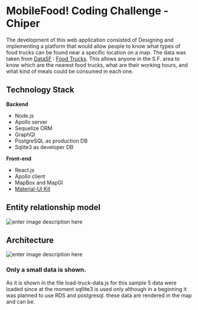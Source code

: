 # MobileFood! Coding Challenge - Chiper

The development of this web application consisted of Designing and implementing a platform that would allow people to know what types of food trucks can be found near a specific location on a map.
The data was taken from [DataSF](http://www.datasf.org/) : [Food Trucks](https://data.sfgov.org/Permitting/Mobile-Food-Facility-Permit/rqzj-sfat). This allows anyone in the S.F. area to know which are the nearest food trucks, what are their working hours, and what kind of meals could be consumed in each one.

## Technology Stack
**Backend**
- Node.js
- Apollo server
- Sequelize ORM
- GraphQl
- PostgreSQL as production DB
- Sqlite3 as developer DB

**Front-end**
- React.js
- Apollo client
- MapBox and MapGl
- [Material-UI Kit](https://demos.creative-tim.com/material-kit-react/?_ga=2.168026337.1341968605.1593270261-2012945262.1593270261#/documentation/tutorial)

## Entity relationship model
![enter image description here](https://i.ibb.co/KbJk17x/Mobile-FOOD.png)

## Architecture
![enter image description here](https://i.ibb.co/b3z8Cs5/Blank-Diagram-1.png)

### Only a small data is shown.
As it is shown in the file load-truck-data.js for this sample 5 data were loaded since at the moment sqllite3 is used only although in a beginning it was planned to use RDS and postgresql. these data are rendered in the map and can be.

